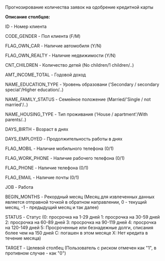 Прогнозирование количества заявок на одобрение кредитной карты

**Описание столбцов:**

ID - Номер клиента

CODE_GENDER - Пол клиента (F/M)

FLAG_OWN_CAR - Наличие автомобиля (Y/N)

FLAG_OWN_REALTY - Наличие недвижимости (Y/N)

CNT_CHILDREN - Количество детей (No children/1 children/..)

AMT_INCOME_TOTAL - Годовой доход

NAME_EDUCATION_TYPE - Уровень образовани ('Secondary / secondary special'/Higher education/..)

NAME_FAMILY_STATUS - Семейное положение (Married/'Single / not married'/..)

NAME_HOUSING_TYPE - Тип проживания ('House / apartment'/With parents/..)

DAYS_BIRTH - Возраст в днях

DAYS_EMPLOYED - Продолжительность работы в днях

FLAG_MOBIL - Наличие мобильного телефона (0/1)

FLAG_WORK_PHONE - Наличие рабочего телефона (0/1)

FLAG_PHONE - Наличие телефона (0/1)

FLAG_EMAIL - Наличие почты (0/1)

JOB - Работа

BEGIN_MONTHS - Рекордный месяц (Месяц для извлеченных данных является отправной точкой в обратном направлении, 0 - текущий месяц, -1 - предыдущий месяц и так далее)

STATUS - Статус (0: просрочка на 1-29 дней 1: просрочка на 30-59 дней 2: просрочка на 60-89 дней 3: просрочка на 90-119 дней 4: просрочка на 120-149 дней 5: Просроченные или безнадежные долги, списания более чем на 150 дней C: погашен в этом месяце X: Нет кредита в течение месяца)

TARGET - Целевой столбец (Пользователь с риском отмечен как "1", в противном случае - как "0")
